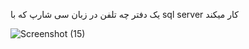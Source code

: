 یک دفتر چه تلفن در زبان سی شارپ که با sql server کار میکند 

![Screenshot (15)](https://github.com/user-attachments/assets/3879eeb3-8f18-488e-9996-9b4923dacab7)
